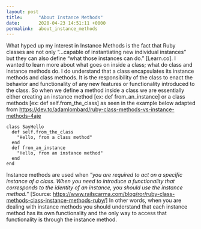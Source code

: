 ```yaml
---
layout: post
title:      "About Instance Methods"
date:       2020-04-23 14:51:11 +0000
permalink:  about_instance_methods
---
```



What hyped up my interest in Instance Methods is the fact that Ruby classes are not only “...capable of instantiating new individual instances” but they can also define “what those instances can do.” [Learn.co]. I wanted to learn more about what goes on inside a class; what do class and instance methods do.
I do understand that a class encapsulates its instance methods and class methods. It is the responsibility of the class to enact the behavior and functionality of any new features or functionality introduced to the class. So when we define a method inside a class we are essentially either creating an instance method [ex: def from_an_instance]  or a class methods [ex: def self.from_the_class] as seen in the example below adapted from https://dev.to/adamlombard/ruby-class-methods-vs-instance-methods-4aje
```
class SayHello
  def self.from_the_class
    "Hello, from a class method"
  end
  def from_an_instance
    "Hello, from an instance method"
  end
end
```
Instance methods are used when “*you are required to act on a specific instance of a class. When you need to introduce a functionality that corresponds to the identity of an instance, you should use the instance method.*” [Source: https://www.railscarma.com/blog/ror/ruby-class-methods-class-instance-methods-ruby/]
In other words, when you are dealing with instance methods you should understand that each instance method has its own functionality and the only way to access that functionality is through the instance method.

